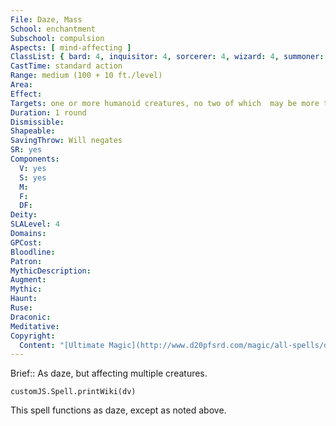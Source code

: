 ```yaml
---
File: Daze, Mass
School: enchantment
Subschool: compulsion
Aspects: [ mind-affecting ]
ClassList: { bard: 4, inquisitor: 4, sorcerer: 4, wizard: 4, summoner: 4, unchained summoner: 4, witch: 4, occultist: 4, psychic: 3, mesmerist: 4, medium: 3 }
CastTime: standard action
Range: medium (100 + 10 ft./level)
Area: 
Effect: 
Targets: one or more humanoid creatures, no two of which  may be more than 30 ft. apart
Duration: 1 round
Dismissible: 
Shapeable: 
SavingThrow: Will negates
SR: yes
Components:
  V: yes
  S: yes
  M: 
  F: 
  DF: 
Deity: 
SLALevel: 4
Domains: 
GPCost: 
Bloodline: 
Patron: 
MythicDescription: 
Augment: 
Mythic: 
Haunt: 
Ruse: 
Draconic: 
Meditative: 
Copyright:
  Content: "[Ultimate Magic](http://www.d20pfsrd.com/magic/all-spells/d/daze)"
---
```

Brief:: As daze, but affecting multiple creatures.

```dataviewjs
customJS.Spell.printWiki(dv)
```

This spell functions as daze, except as noted above.
